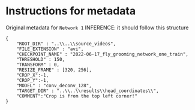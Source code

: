 # Instructions for metadata

Original metadata for `Network 1` INFERENCE: it should follow this structure
```
{
    "ROOT_DIR" : "..\\..\\source_videos",
    "FILE_EXTENSION" : "avi",
    "CHECKPOINT_NAME" : "2022-06-17_fly_grooming_network_one_train",
    "THRESHOLD" : 150,
    "TRANSFORM" : 0,
    "RESIZE_FRAME" : [320, 256],
    "CROP_X":-1,
    "CROP_Y":-1,
    "MODEL" : "conv_deconv_128",
    "TARGET_DIR" : "..\\..\\results\\head_coordinates\\",
    "COMMENT":"Crop is from the top left corner!"
}
```